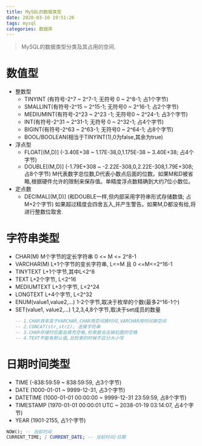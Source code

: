 ```yaml
---
title: MySQL的数据类型
date: 2020-03-16 19:51:26
tags: mysql
categories: 数据库
---
```

>MySQL的数据类型分类及其占用的空间.

<!--more-->
# 数值型
- 整数型
    * TINYINT (有符号-2^7 ~ 2^7-1; 无符号 0 ~ 2^8-1; 占1个字节)
    * SMALLINT(有符号-2^15 ~ 2^15-1; 无符号0 ~ 2^16-1; 占2个字节)
    * MEDIUMINT(有符号-2^23 ~ 2^23 -1; 无符号0 ~ 2^24-1; 占3个字节)
    * INT(有符号-2^31 ~ 2^31-1; 无符号 0 ~ 2^32-1; 占4个字节)
    * BIGINT(有符号-2^63 ~ 2^63-1; 无符号0 ~ 2^64-1; 占8个字节)
    * BOOL/BOOLEAN(相当于TINYINT(1),0为false,其余为true)
- 浮点型
    * FLOAT[(M,D)] (-3.40E+38 ~ 1.17E-38,0,1.175E-38 ~ 3.40E+38; 占4个字节)
    * DOUBLE[(M,D)] (-1.79E+308 ~ -2.22E-308,0,2.22E-308,1.79E+308; 占8个字节)
    M代表数字总位数,D代表小数点后面的位数。如果M和D被省略,根据硬件允许的限制来保存值。单精度浮点数精确到大约7位小数位。
- 定点数
    * DECIMAL[(M,D)] (和DOUBLE一样,但内部采用字符串形式存储数值; 占M+2个字节)
     如果超过精度会四舍五入,并产生警告。如果M,D都没有给,将进行整数位取舍.  

# 字符串类型
- CHAR(M) M个字节的定长字符串 0 <= M <= 2^8-1
- VARCHAR(M) L+1个字节的变长字符串, L<=M 且 0 <=M<=2^16-1
- TINYTEXT L+1个字节,其中L<2^8
- TEXT L+2个字节, L<2^16
- MEDIUMTEXT L+3个字节, L<2^24
- LONGTEXT L+4个字节, L<2^32
- ENUM(value1,value2,...) 1-2个字节,取决于枚举的个数(最多2^16-1个)
- SET(value1, value2,...) 1,2,3,4,8个字节,取决于set成员的数量
  ```sql
  -- 1.CHAR效率高于VARCHAR,CHAR用空间换时间,VARCHAR用时间换空间
  -- 2.CONCAT(str,str2); 连接字符串
  -- 3.CHAR存储时后面会填充空格,检索是会去掉后面的空格
  -- 4.TEXT不能有默认值,且检索的时候不区分大小写
  ```

# 日期时间类型
- TIME (-838:59:59 ~ 838:59:59, 占3个字节) 
- DATE (1000-01-01 ~ 9999-12-31, 占3个字节)
- DATETIME (1000-01-01 00:00:00 ~ 9999-12-31 23:59:59, 占8个字节)
- TIMESTAMP (1970-01-01 00:00:01 UTC ~ 2038-01-19 03:14:07, 占4个字节)
- YEAR (1901-2155, 占1个字节)
```sql
NOW(); -- 当前时间
CURRENT_TIME; / CURRENT_DATE; -- 当前时间/日期
```  
